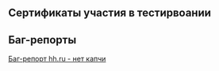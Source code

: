 ## Сертификаты участия в тестирвоании

## Баг-репорты
  [Баг-репорт hh.ru - нет капчи](https://docs.google.com/spreadsheets/d/1VZ-kiM_GLxF-2pv-UiUrkqqoigFSiid8KAhRnvqa58o/edit?usp=sharing)

  
